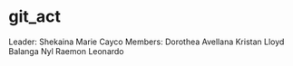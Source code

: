 # git_act

Leader:
Shekaina Marie Cayco
Members:
Dorothea Avellana
Kristan Lloyd Balanga
Nyl Raemon Leonardo